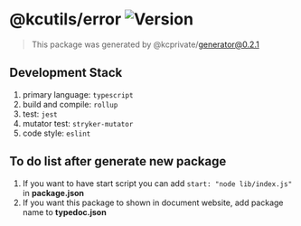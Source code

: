 # @kcutils/error ![Version][pkg_version]

> This package was generated by @kcprivate/generator@0.2.1

## Development Stack

1. primary language: `typescript`
2. build and compile: `rollup`
3. test: `jest`
4. mutator test: `stryker-mutator`
5. code style: `eslint`

## To do list after generate new package

1. If you want to have start script you can add `start: "node lib/index.js"` in **package.json**
2. If you want this package to shown in document website, add package name to **typedoc.json**

[pkg_version]: https://img.shields.io/github/package-json/v/kamontat/kcutils?filename=packages%2Fpublic%2Ferror%2Fpackage.json&style=flat-square
